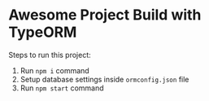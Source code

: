 # Awesome Project Build with TypeORM

Steps to run this project:

1. Run `npm i` command
2. Setup database settings inside `ormconfig.json` file
3. Run `npm start` command


<!-- 1 dia : missaoespacial -->
<!-- 2 dia : embuscadoproximonivel -->
<!-- 3 dia : astronautas -->
